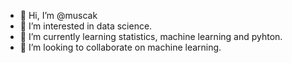 - 👋 Hi, I’m @muscak
- 💞️ I’m interested in data science.
- 👀 I’m currently learning statistics, machine learning and pyhton.
- 🌱 I’m looking to collaborate on machine learning.

<!---
muscak/muscak is a ✨ special ✨ repository because its `README.md` (this file) appears on your GitHub profile.
You can click the Preview link to take a look at your changes.
--->
